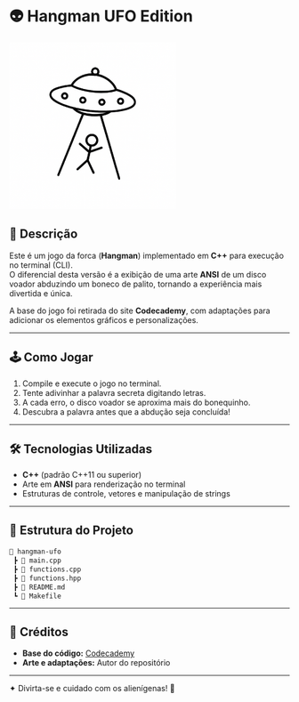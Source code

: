 # 👽 Hangman UFO Edition

<img src="A_simple,_black-and-white,_2D_digital_animation_de.png" alt="UFO Animation" width="300">

## 📜 Descrição

Este é um jogo da forca (**Hangman**) implementado em **C++** para execução no terminal (CLI).  
O diferencial desta versão é a exibição de uma arte **ANSI** de um disco voador abduzindo um boneco de palito, tornando a experiência mais divertida e única.

A base do jogo foi retirada do site **Codecademy**, com adaptações para adicionar os elementos gráficos e personalizações.

---

## 🕹 Como Jogar

1. Compile e execute o jogo no terminal.
2. Tente adivinhar a palavra secreta digitando letras.
3. A cada erro, o disco voador se aproxima mais do bonequinho.
4. Descubra a palavra antes que a abdução seja concluída!

---

## 🛠 Tecnologias Utilizadas

- **C++** (padrão C++11 ou superior)
- Arte em **ANSI** para renderização no terminal
- Estruturas de controle, vetores e manipulação de strings

---

## 📂 Estrutura do Projeto

```
📁 hangman-ufo
 ┣ 📄 main.cpp
 ┣ 📄 functions.cpp
 ┣ 📄 functions.hpp
 ┣ 📄 README.md
 ┗ 📄 Makefile
```

---

## 📜 Créditos

- **Base do código:** [Codecademy](https://www.codecademy.com)
- **Arte e adaptações:** Autor do repositório

---

✦ Divirta-se e cuidado com os alienígenas! 👾
